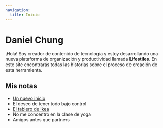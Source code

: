 ```yaml
---
navigation:
  title: Inicio
---
```


# Daniel Chung

¡Hola! Soy creador de contenido de tecnología y estoy desarrollando una nueva plataforma de organización y productividad llamada **Lifestiles**. En este site encontrarás todas las historias sobre el proceso de creación de esta herramienta.

## Mis notas

- [Un nuevo inicio](/un-nuevo-inicio)
- El deseo de tener todo bajo control
- [El tablero de Ikea](/el-tablero-de-ikea)
- No me concentro en la clase de yoga
- Amigos antes que partners
